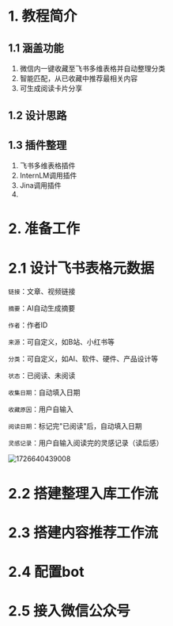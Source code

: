 # 1. 教程简介

## 1.1 涵盖功能

1. 微信内一键收藏至飞书多维表格并自动整理分类
2. 智能匹配，从已收藏中推荐最相关内容
3. 可生成阅读卡片分享

## 1.2 设计思路

## 1.3 插件整理

1. 飞书多维表格插件
2. InternLM调用插件
3. Jina调用插件
4. 

# 2. 准备工作

# 2.1 设计飞书表格元数据

```链接```：文章、视频链接

```摘要```：AI自动生成摘要

```作者```：作者ID

```来源```：可自定义，如B站、小红书等

```分类```：可自定义，如AI、软件、硬件、产品设计等

```状态```：已阅读、未阅读

```收集日期```：自动填入日期

```收藏原因```：用户自输入

```阅读日期```：标记完"已阅读"后，自动填入日期

```灵感记录```：用户自输入阅读完的灵感记录（读后感）


![1726640439008](https://github.com/user-attachments/assets/8ab4f48f-d968-4714-b989-9aa4eef87261)


# 2.2 搭建整理入库工作流

# 2.3 搭建内容推荐工作流

# 2.4 配置bot

# 2.5 接入微信公众号
